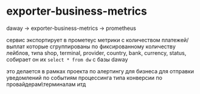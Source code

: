 # exporter-business-metrics

daway -> exporter-business-metrics -> prometheus

сервис экспортирует в прометеус метрики с количеством платежей/выплат которые сгруппированы по фиксированному количеству
лейблов,
типа shop, terminal, provider, country, bank, currency, status, собирает он их `select * from dw` с базы daway

это делается в рамках проекта по алертингу для бизнеса для отправки уведомлений по событиям процессинга типа конверсии
по провайдерам\терминалам итд
